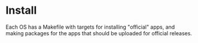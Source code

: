 # Install

Each OS has a Makefile with targets for installing "official" apps, and making packages for the apps that should be uploaded for official releases.


